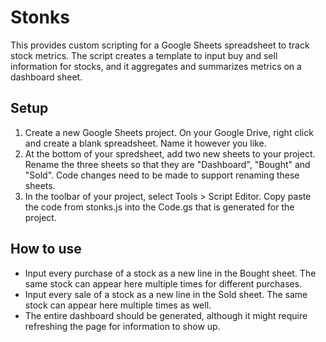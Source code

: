 # Stonks
This provides custom scripting for a Google Sheets spreadsheet to track stock metrics. The script creates a template to input buy and sell information for stocks, and it aggregates and summarizes metrics on a dashboard sheet.

## Setup
1. Create a new Google Sheets project. On your Google Drive, right click and create a blank spreadsheet. Name it however you like.
2. At the bottom of your spredsheet, add two new sheets to your project. Rename the three sheets so that they are "Dashboard", "Bought" and "Sold". Code changes need to be made to support renaming these sheets.
3. In the toolbar of your project, select Tools > Script Editor. Copy paste the code from stonks.js into the Code.gs that is generated for the project. 

## How to use
- Input every purchase of a stock as a new line in the Bought sheet. The same stock can appear here multiple times for different purchases.
- Input every sale of a stock as a new line in the Sold sheet. The same stock can appear here multiple times as well.
- The entire dashboard should be generated, although it might require refreshing the page for information to show up.
